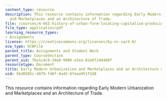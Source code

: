 ```yaml
---
content_type: resource
description: This resource contains information regarding Early Modern Urbanization
  and Marketplaces and an Architecture of Trade.
file: /courses/4-663-history-of-urban-form-locating-capitalism-producing-early-modern-cities-and-objects-spring-2014/5bd8585c4879fd0f4a4367eaa951f2d8_MIT4_663S14_ErlyMdrnUrban.pdf
file_type: application/pdf
learning_resource_types:
- Assignments
license: https://creativecommons.org/licenses/by-nc-sa/4.0/
ocw_type: OCWFile
parent_title: Assignments and Student Work
parent_type: CourseSection
parent_uid: f6e1c4c9-34e8-9906-e3ea-82ebf240408f
resourcetype: Document
title: Early Modern Urbanization and Marketplaces and an Architecture of Trade
uid: 5bd8585c-4879-fd0f-4a43-67eaa951f2d8
---
```

This resource contains information regarding Early Modern Urbanization and Marketplaces and an Architecture of Trade.